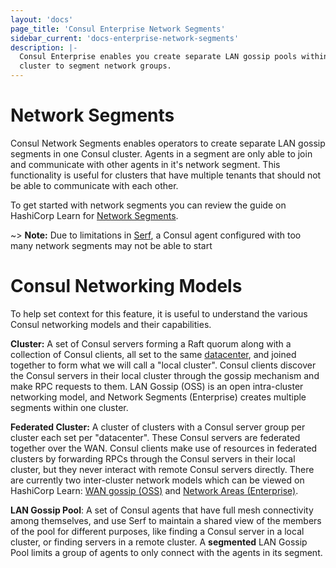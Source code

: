 ```yaml
---
layout: 'docs'
page_title: 'Consul Enterprise Network Segments'
sidebar_current: 'docs-enterprise-network-segments'
description: |-
  Consul Enterprise enables you create separate LAN gossip pools within one
  cluster to segment network groups.
---
```


# Network Segments

Consul Network Segments enables operators to create separate LAN gossip segments
in one Consul cluster. Agents in a segment are only able to join and communicate
with other agents in it's network segment. This functionality is useful for
clusters that have multiple tenants that should not be able to communicate
with each other.

To get started with network segments you can review the guide on HashiCorp Learn for
[Network Segments](https://learn.hashicorp.com/consul/day-2-operations/network-segments).

~> **Note:** Due to limitations in [Serf](https://www.consul.io/docs/internals/gossip.html), a Consul agent configured with too many network segments may not be able to start

# Consul Networking Models

To help set context for this feature, it is useful to understand the various
Consul networking models and their capabilities.

**Cluster:** A set of Consul servers forming a Raft quorum along with a
collection of Consul clients, all set to the same
[datacenter](/docs/agent/options.html#_datacenter), and joined together to form
what we will call a "local cluster". Consul clients discover the Consul servers
in their local cluster through the gossip mechanism and make RPC requests to
them. LAN Gossip (OSS) is an open intra-cluster networking model, and Network
Segments (Enterprise) creates multiple segments within one cluster.

**Federated Cluster:** A cluster of clusters with a Consul server group per
cluster each set per "datacenter". These Consul servers are federated together
over the WAN. Consul clients make use of resources in federated clusters by
forwarding RPCs through the Consul servers in their local cluster, but they
never interact with remote Consul servers directly. There are currently two
inter-cluster network models which can be viewed on HashiCorp Learn:
[WAN gossip (OSS)](https://learn.hashicorp.com/consul/security-networking/datacenters)
and [Network Areas (Enterprise)](https://learn.hashicorp.com/consul/day-2-operations/advanced-federation).

**LAN Gossip Pool**: A set of Consul agents that have full mesh connectivity
among themselves, and use Serf to maintain a shared view of the members of the
pool for different purposes, like finding a Consul server in a local cluster,
or finding servers in a remote cluster. A **segmented** LAN Gossip Pool limits a
group of agents to only connect with the agents in its segment.

